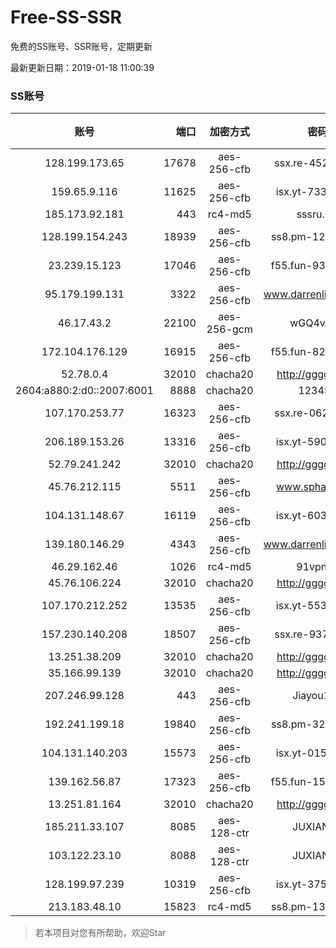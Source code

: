# Free-SS-SSR

免费的SS账号、SSR账号，定期更新

最新更新日期：2019-01-18 11:00:39 

### SS账号
|账号|端口|加密方式|密码|更新时间|国家|
|:-----:|-----:|:----:|:----:|:----:|:----:|
|128.199.173.65|17678|aes-256-cfb|ssx.re-45260062|23:57:06|SG|
|159.65.9.116|11625|aes-256-cfb|isx.yt-73310716|23:57:05|SG|
|185.173.92.181|443|rc4-md5|sssru.icu|23:57:18|RU|
|128.199.154.243|18939|aes-256-cfb|ss8.pm-12396827|23:57:05|SG|
|23.239.15.123|17046|aes-256-cfb|f55.fun-93630909|23:57:04|US|
|95.179.199.131|3322|aes-256-cfb|www.darrenliuwei.com|23:52:13|GB|
|46.17.43.2|22100|aes-256-gcm|wGQ4vA7D|23:57:14|RU|
|172.104.176.129|16915|aes-256-cfb|f55.fun-82349831|23:57:06|SG|
|52.78.0.4|32010|chacha20|http://gggg.rocks|23:57:17|KR|
|2604:a880:2:d0::2007:6001|8888|chacha20|123456|23:57:12|US|
|107.170.253.77|16323|aes-256-cfb|ssx.re-06267018|23:57:04|US|
|206.189.153.26|13316|aes-256-cfb|isx.yt-59087140|23:57:06|SG|
|52.79.241.242|32010|chacha20|http://gggg.rocks|23:57:14|KR|
|45.76.212.115|5511|aes-256-cfb|www.sphard.com|23:57:05|JP|
|104.131.148.67|16119|aes-256-cfb|isx.yt-60359833|23:57:04|US|
|139.180.146.29|4343|aes-256-cfb|www.darrenliuwei.com|23:57:14|SG|
|46.29.162.46|1026|rc4-md5|91vpn.cf|23:57:15|RU|
|45.76.106.224|32010|chacha20|http://gggg.rocks|23:57:13|JP|
|107.170.212.252|13535|aes-256-cfb|isx.yt-55358633|23:57:05|US|
|157.230.140.208|18507|aes-256-cfb|ssx.re-93714495|23:57:05|US|
|13.251.38.209|32010|chacha20|http://gggg.rocks|23:57:10|SG|
|35.166.99.139|32010|chacha20|http://gggg.rocks|23:57:14|US|
|207.246.99.128|443|aes-256-cfb|Jiayou123|23:57:12|US|
|192.241.199.18|19840|aes-256-cfb|ss8.pm-32577966|23:57:04|US|
|104.131.140.203|15573|aes-256-cfb|isx.yt-01578694|23:57:04|US|
|139.162.56.87|17323|aes-256-cfb|f55.fun-15848218|23:57:05|SG|
|13.251.81.164|32010|chacha20|http://gggg.rocks|23:57:14|SG|
|185.211.33.107|8085|aes-128-ctr|JUXIANGE|23:57:12|US|
|103.122.23.10|8088|aes-128-ctr|JUXIANGE|23:57:08|US|
|128.199.97.239|10319|aes-256-cfb|isx.yt-37576111|23:57:05|SG|
|213.183.48.10|15823|rc4-md5|ss8.pm-13494589|23:57:05|RU|


> 若本项目对您有所帮助，欢迎Star